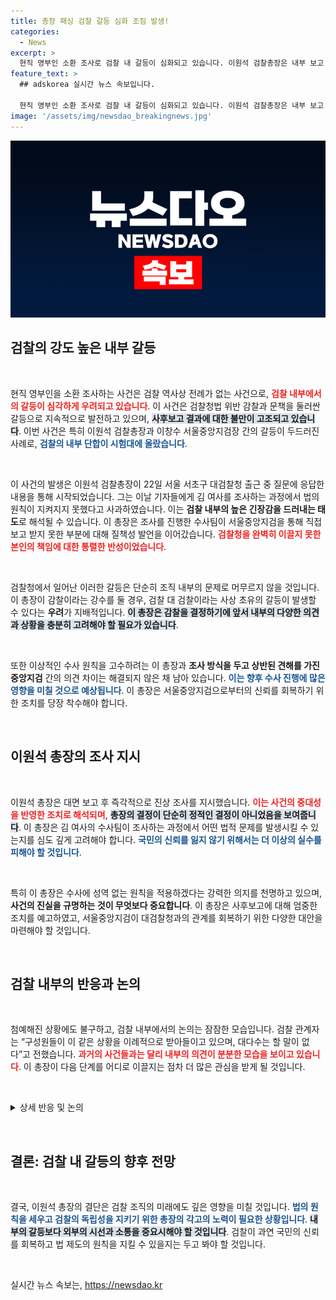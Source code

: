 ```yaml
---
title: 총장 패싱 검찰 갈등 심화 조짐 발생!
categories:
  - News
excerpt: >
  현직 영부인 소환 조사로 검찰 내 갈등이 심화되고 있습니다. 이원석 검찰총장은 내부 보고 누락에 따른 진상 조사를 지시하며, 감찰 가능성도 언급했습니다. 법과 원칙을 유지하려는 그의 의도와 검찰 내부의 긴장 관계가 주목됩니다. 클릭해 더 알아보세요!
feature_text: >
  ## adskorea 실시간 뉴스 속보입니다.

  현직 영부인 소환 조사로 검찰 내 갈등이 심화되고 있습니다. 이원석 검찰총장은 내부 보고 누락에 따른 진상 조사를 지시하며, 감찰 가능성도 언급했습니다. 법과 원칙을 유지하려는 그의 의도와 검찰 내부의 긴장 관계가 주목됩니다. 클릭해 더 알아보세요!
image: '/assets/img/newsdao_breakingnews.jpg'
---
```


<p><img src="/assets/img/newsdao_breakingnews.jpg" alt="adskorea 속보" /></p>

<h2 data-ke-size="size26">검찰의 강도 높은 내부 갈등</h2>

<p data-ke-size="size16">&nbsp;</p>

<p>현직 영부인을 소환 조사하는 사건은 검찰 역사상 전례가 없는 사건으로, <b><span style="color: #ee2323;">검찰 내부에서의 갈등이 심각하게 우려되고 있습니다</span></b>. 이 사건은 검찰청법 위반 감찰과 문책을 둘러싼 갈등으로 지속적으로 발전하고 있으며, <b><span style="background-color: #21538527;">사후보고 결과에 대한 불만이 고조되고 있습니다</span></b>. 이번 사건은 특히 이원석 검찰총장과 이창수 서울중앙지검장 간의 갈등이 두드러진 사례로, <b><span style="color: #1a5490;">검찰의 내부 단합이 시험대에 올랐습니다</span></b>. </p>

<p data-ke-size="size16">&nbsp;</p>

<p>이 사건의 발생은 이원석 검찰총장이 22일 서울 서초구 대검찰청 출근 중 질문에 응답한 내용을 통해 시작되었습니다. 그는 이날 기자들에게 김 여사를 조사하는 과정에서 법의 원칙이 지켜지지 못했다고 사과하였습니다. 이는 <b>검찰 내부의 높은 긴장감을 드러내는 태도</b>로 해석될 수 있습니다. 이 총장은 조사를 진행한 수사팀이 서울중앙지검을 통해 직접 보고 받지 못한 부분에 대해 질책성 발언을 이어갔습니다. <b><span style="color: #ee2323;">검찰청을 완벽히 이끌지 못한 본인의 책임에 대한 통렬한 반성이었습니다</span></b>.</p>

<p data-ke-size="size16">&nbsp;</p>

<p>검찰청에서 일어난 이러한 갈등은 단순히 조직 내부의 문제로 머무르지 않을 것입니다. 이 총장이 감찰이라는 강수를 둘 경우, 검찰 대 검찰이라는 사상 초유의 갈등이 발생할 수 있다는 <strong>우려</strong>가 지배적입니다. <b><span style="background-color: #21538527;">이 총장은 감찰을 결정하기에 앞서 내부의 다양한 의견과 상황을 충분히 고려해야 할 필요가 있습니다</span></b>.</p>

<p data-ke-size="size16">&nbsp;</p>

<p>또한 이상적인 수사 원칙을 고수하려는 이 총장과 <strong>조사 방식을 두고 상반된 견해를 가진 중앙지검</strong> 간의 의견 차이는 해결되지 않은 채 남아 있습니다. <b><span style="color: #1a5490;">이는 향후 수사 진행에 많은 영향을 미칠 것으로 예상됩니다</span></b>. 이 총장은 서울중앙지검으로부터의 신뢰를 회복하기 위한 조치를 당장 착수해야 합니다. </p>

<p data-ke-size="size16">&nbsp;</p>

<h2 data-ke-size="size26">이원석 총장의 조사 지시</h2>

<p data-ke-size="size16">&nbsp;</p>

<p>이원석 총장은 대면 보고 후 즉각적으로 진상 조사를 지시했습니다. <b><span style="color: #ee2323;">이는 사건의 중대성을 반영한 조치로 해석되며</span></b>, <b><span style="background-color: #21538527;">총장의 결정이 단순히 정적인 결정이 아니었음을 보여줍니다</span></b>. 이 총장은 김 여사의 수사팀이 조사하는 과정에서 어떤 법적 문제를 발생시킬 수 있는지를 심도 깊게 고려해야 합니다. <b><span style="color: #1a5490;">국민의 신뢰를 잃지 않기 위해서는 더 이상의 실수를 피해야 할 것입니다</span></b>. </p>

<p data-ke-size="size16">&nbsp;</p>

<p>특히 이 총장은 수사에 성역 없는 원칙을 적용하겠다는 강력한 의지를 천명하고 있으며, <b>사건의 진실을 규명하는 것이 무엇보다 중요합니다</b>. 이 총장은 사후보고에 대해 엄중한 조치를 예고하였고, 서울중앙지검이 대검찰청과의 관계를 회복하기 위한 다양한 대안을 마련해야 할 것입니다.</p>

<p data-ke-size="size16">&nbsp;</p>

<h2 data-ke-size="size26">검찰 내부의 반응과 논의</h2>

<p data-ke-size="size16">&nbsp;</p>

<p>첨예해진 상황에도 불구하고, 검찰 내부에서의 논의는 잠잠한 모습입니다. 검찰 관계자는 “구성원들이 이 같은 상황을 이례적으로 받아들이고 있으며, 대다수는 할 말이 없다”고 전했습니다. <b><span style="color: #ee2323;">과거의 사건들과는 달리 내부의 의견이 분분한 모습을 보이고 있습니다</span></b>. 이 총장이 다음 단계를 어디로 이끌지는 점차 더 많은 관심을 받게 될 것입니다. </p>

<p data-ke-size="size16">&nbsp;</p>

<p><details>
<summary>상세 반응 및 논의</summary></p>

<ul>
    <li>검찰 내부에서 다양한 논의가 격렬히 벌어질 것이라는 전망</li>
    <li>대검과 중앙지검 간의 갈등은 사건의 성격상 지속될 가능성이 높음</li>
    <li>구성원들이 침묵을 지키고 있는 이유는 내부의 갈등을 피하기 위한 방편으로 보임</li>
</ul>

<p></details></p>

<p data-ke-size="size16">&nbsp;</p>

<h2 data-ke-size="size26">결론: 검찰 내 갈등의 향후 전망</h2>

<p data-ke-size="size16">&nbsp;</p>

<p>결국, 이원석 총장의 결단은 검찰 조직의 미래에도 깊은 영향을 미칠 것입니다. <b><span style="color: #1a5490;">법의 원칙을 세우고 검찰의 독립성을 지키기 위한 총장의 각고의 노력이 필요한 상황입니다</span></b>. <b><span style="background-color: #21538527;">내부의 갈등보다 외부의 시선과 소통을 중요시해야 할 것입니다</span></b>. 검찰이 과연 국민의 신뢰를 회복하고 법 제도의 원칙을 지킬 수 있을지는 두고 봐야 할 것입니다. </p>

<p data-ke-size="size16">&nbsp;</p>
실시간 뉴스 속보는, <a href="https://newsdao.kr" rel="dofollow">https://newsdao.kr</a>


